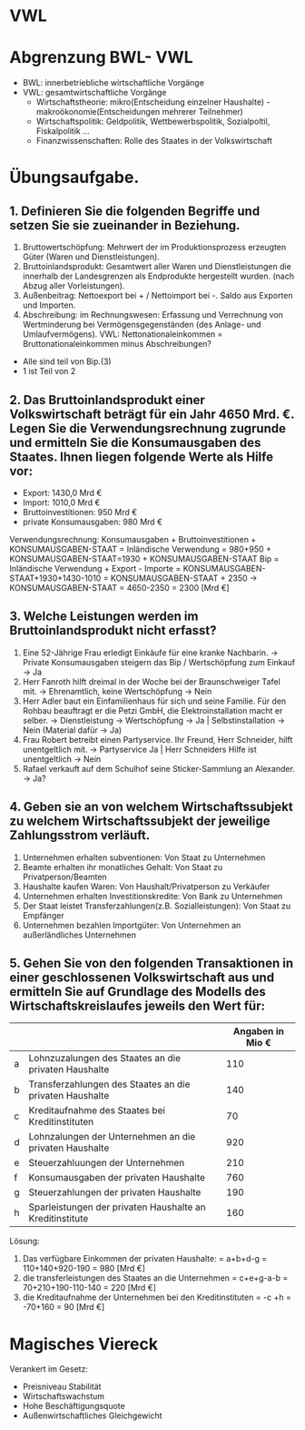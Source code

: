 # VWL

# Abgrenzung BWL- VWL
- BWL: innerbetriebliche wirtschaftliche Vorgänge
- VWL: gesamtwirtschaftliche Vorgänge
    - Wirtschaftstheorie: mikro(Entscheidung einzelner Haushalte) - makroökonomie(Entscheidungen mehrerer Teilnehmer)
    - Wirtschaftspolitik: Geldpolitik, Wettbewerbspolitik, Sozialpoltil, Fiskalpolitik ...
    - Finanzwissenschaften: Rolle des Staates in der Volkswirtschaft


# Übungsaufgabe.

## 1. Definieren Sie die folgenden Begriffe und setzen Sie sie zueinander in Beziehung.
1. Bruttowertschöpfung: Mehrwert der im Produktionsprozess erzeugten Güter (Waren und Dienstleistungen).
2. Bruttoinlandsprodukt: Gesamtwert aller Waren und Dienstleistungen die innerhalb der Landesgrenzen als Endprodukte hergestellt wurden. (nach Abzug aller Vorleistungen).
3. Außenbeitrag: Nettoexport bei  + / Nettoimport bei -.  Saldo aus Exporten und Importen.
4. Abschreibung: im Rechnungswesen: Erfassung und Verrechnung von Wertminderung bei Vermögensgegenständen (des Anlage- und Umlaufvermögens). VWL: Nettonationaleinkommen = Bruttonationaleinkommen minus Abschreibungen?

- Alle sind teil von Bip.(3)
- 1 ist Teil von 2

## 2. Das Bruttoinlandsprodukt einer Volkswirtschaft beträgt für ein Jahr 4650 Mrd. €. Legen Sie die Verwendungsrechnung zugrunde und ermitteln Sie die Konsumausgaben des Staates. Ihnen liegen folgende Werte als Hilfe vor:
- Export: 1430,0 Mrd €
- Import: 1010,0 Mrd €
- Bruttoinvestitionen: 950 Mrd €
- private Konsumausgaben: 980 Mrd €

Verwendungsrechnung:
Konsumausgaben + Bruttoinvestitionen + KONSUMAUSGABEN-STAAT = Inländische Verwendung = 980+950 + KONSUMAUSGABEN-STAAT=1930 + KONSUMAUSGABEN-STAAT
Bip = Inländische Verwendung + Export - Importe = KONSUMAUSGABEN-STAAT+1930+1430-1010 =  KONSUMAUSGABEN-STAAT + 2350
->  KONSUMAUSGABEN-STAAT = 4650-2350 = 2300 [Mrd €]


## 3. Welche Leistungen werden im Bruttoinlandsprodukt nicht erfasst?
1. Eine 52-Jährige Frau erledigt Einkäufe für eine kranke Nachbarin. -> Private Konsumausgaben steigern das Bip / Wertschöpfung zum Einkauf -> Ja
2. Herr Fanroth hilft dreimal in der Woche bei der Braunschweiger Tafel mit. -> Ehrenamtlich, keine Wertschöpfung -> Nein
3. Herr Adler baut ein Einfamilienhaus für sich und seine Familie. Für den Rohbau beauftragt er die Petzi GmbH, die Elektroinstallation macht er selber. -> Dienstleistung -> Wertschöpfung -> Ja | Selbstinstallation -> Nein (Material dafür -> Ja)
4. Frau Robert betreibt einen Partyservice. Ihr Freund, Herr Schneider, hilft unentgeltlich mit. -> Partyservice Ja | Herr Schneiders Hilfe ist unentgeltlich -> Nein
5. Rafael verkauft auf dem Schulhof seine Sticker-Sammlung an Alexander. -> Ja?

## 4. Geben sie an von welchem Wirtschaftssubjekt zu welchem Wirtschaftssubjekt der jeweilige Zahlungsstrom verläuft.
1. Unternehmen erhalten subventionen: Von Staat zu Unternehmen
2. Beamte erhalten ihr monatliches Gehalt: Von Staat zu Privatperson/Beamten
3. Haushalte kaufen Waren: Von Haushalt/Privatperson zu Verkäufer
4. Unternehmen erhalten Investitionskredite: Von Bank zu Unternehmen
5. Der Staat leistet Transferzahlungen(z.B. Sozialleistungen): Von Staat zu Empfänger
6. Unternehmen bezahlen Importgüter: Von Unternehmen an außerländliches Unternehmen
## 5. Gehen Sie von den folgenden Transaktionen in einer geschlossenen Volkswirtschaft aus und ermitteln Sie auf Grundlage des Modells des Wirtschaftskreislaufes jeweils den Wert für:

|||Angaben in Mio €|
|---|---|---|
|a|Lohnzuzalungen des Staates an die privaten Haushalte|110|
|b|Transferzahlungen des Staates an die privaten Haushalte|140|
|c|Kreditaufnahme des Staates bei Kreditinstituten|70|
|d|Lohnzalungen der Unternehmen an die privaten Haushalte|920|
|e|Steuerzahluungen der Unternehmen|210|
|f|Konsumausgaben der privaten Haushalte|760|
|g|Steuerzahlungen der privaten Haushalte|190|
|h|Sparleistungen der privaten Haushalte an Kreditinstitute|160|

Lösung: 
1. Das verfügbare Einkommen der privaten Haushalte:
 = a+b+d-g = 110+140+920-190 = 980 [Mrd €]
2. die transferleistungen des Staates an die Unternehmen
 = c+e+g-a-b = 70+210+190-110-140 = 220 [Mrd €]
3. die Kreditaufnahme der Unternehmen bei den Kreditinstituten
 = -c +h = -70+160 = 90 [Mrd €]


 # Magisches Viereck
 Verankert im Gesetz:
 - Preisniveau Stabilität
 - Wirtschaftswachstum
 - Hohe Beschäftigungsquote
 - Außenwirtschaftliches Gleichgewicht